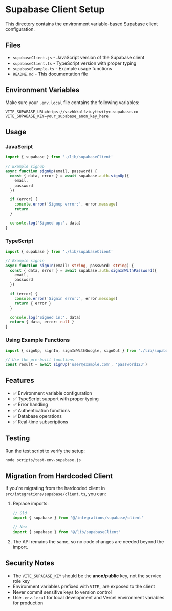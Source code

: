 # Supabase Client Setup

This directory contains the environment variable-based Supabase client configuration.

## Files

- `supabaseClient.js` - JavaScript version of the Supabase client
- `supabaseClient.ts` - TypeScript version with proper typing
- `supabaseExample.ts` - Example usage functions
- `README.md` - This documentation file

## Environment Variables

Make sure your `.env.local` file contains the following variables:

```env
VITE_SUPABASE_URL=https://vsvhkkalfziuyttwityc.supabase.co
VITE_SUPABASE_KEY=your_supabase_anon_key_here
```

## Usage

### JavaScript
```javascript
import { supabase } from './lib/supabaseClient'

// Example signup
async function signUp(email, password) {
  const { data, error } = await supabase.auth.signUp({
    email,
    password
  })

  if (error) {
    console.error('Signup error:', error.message)
    return
  }

  console.log('Signed up:', data)
}
```

### TypeScript
```typescript
import { supabase } from './lib/supabaseClient'

// Example signin
async function signIn(email: string, password: string) {
  const { data, error } = await supabase.auth.signInWithPassword({
    email,
    password
  })

  if (error) {
    console.error('Signin error:', error.message)
    return { error }
  }

  console.log('Signed in:', data)
  return { data, error: null }
}
```

### Using Example Functions
```typescript
import { signUp, signIn, signInWithGoogle, signOut } from './lib/supabaseExample'

// Use the pre-built functions
const result = await signUp('user@example.com', 'password123')
```

## Features

- ✅ Environment variable configuration
- ✅ TypeScript support with proper typing
- ✅ Error handling
- ✅ Authentication functions
- ✅ Database operations
- ✅ Real-time subscriptions

## Testing

Run the test script to verify the setup:

```bash
node scripts/test-env-supabase.js
```

## Migration from Hardcoded Client

If you're migrating from the hardcoded client in `src/integrations/supabase/client.ts`, you can:

1. Replace imports:
   ```typescript
   // Old
   import { supabase } from '@/integrations/supabase/client'
   
   // New
   import { supabase } from '@/lib/supabaseClient'
   ```

2. The API remains the same, so no code changes are needed beyond the import.

## Security Notes

- The `VITE_SUPABASE_KEY` should be the **anon/public** key, not the service role key
- Environment variables prefixed with `VITE_` are exposed to the client
- Never commit sensitive keys to version control
- Use `.env.local` for local development and Vercel environment variables for production 